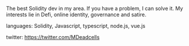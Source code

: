 The best Solidity dev in my area.  If you have a problem, I can solve it.  My interests lie in Defi, online identity, governance and satire.

languages: Solidity, Javascript, typescript, node.js, vue.js

twitter: https://twitter.com/MDeadcells
